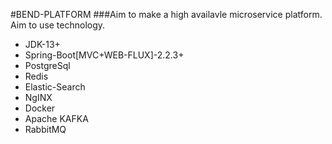 #BEND-PLATFORM
###Aim to make a high availavle microservice platform.
Aim to use technology.
<ul>
    <li>JDK-13+</li>
    <li>Spring-Boot[MVC+WEB-FLUX]-2.2.3+</li>
    <li>PostgreSql</li>
    <li>Redis</li>
    <li>Elastic-Search</li>
    <li>NgINX</li>
    <li>Docker</li>
    <li>Apache KAFKA</li>
    <li>RabbitMQ</li>
</ul>